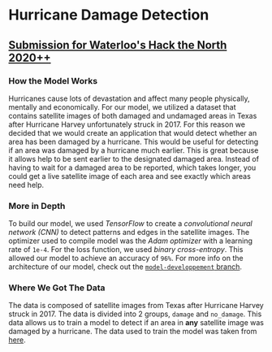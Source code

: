 # Hurricane Damage Detection
## [Submission for Waterloo's Hack the North 2020++](https://devpost.com/software/hurricane-damage-detection-rt1sz6)
### How the Model Works
Hurricanes cause lots of devastation and affect many people physically, mentally and economically. For our model, we utilized a dataset that contains satellite images of both damaged and undamaged areas in Texas after Hurricane Harvey unfortunately struck in 2017. For this reason we decided that we would create an application that would detect whether an area has been damaged by a hurricane. This would be useful for detecting if an area was damaged by a hurricane much earlier. This is great because it allows help to be sent earlier to the designated damaged area. Instead of having to wait for a damaged area to be reported, which takes longer, you could get a live satellite image of each area and see exactly which areas need help. 
### More in Depth
To build our model, we used *TensorFlow* to create a *convolutional neural network (CNN)* to detect patterns and edges in the satellite images. The optimizer used to compile model was the *Adam optimizer* with a learning rate of `1e-4`. For the loss function, we used *binary cross-entropy*. This allowed our model to achieve an accuracy of `96%`. For more info on the architecture of our model, check out the [`model-developpement` branch](https://github.com/Ryan-Awad/Hurricane-Damage-Detection/tree/model-developpement). 
### Where We Got The Data
The data is composed of satellite images from Texas after Hurricane Harvey struck in 2017. The data is divided into 2 groups, `damage` and `no_damage`. This data allows us to train a model to detect if an area in **any** satellite image was damaged by a hurricane. The data used to train the model was taken from [here](https://ieee-dataport.org/open-access/detecting-damaged-buildings-post-hurricane-satellite-imagery-based-customized).
